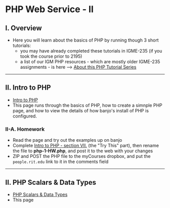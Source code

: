 # PHP Web Service - II

## I. Overview
- Here you will learn about the basics of PHP by running though 3 short tutorials:
  - you may have already completed these tutorials in IGME-235 (if you took the course prior to 2195)
  - a list of our IGM PHP resources - which are mostly older IGME-235 assignments - is here --> [About this PHP Tutorial Series](./php-0.md)

<hr>

<a id="intro-to-php" />

## II. Intro to PHP

- [Intro to PHP](./php-1.md)
- This page runs through the basics of PHP, how to create a simnple PHP page, and how to view the details of how banjo's install of PHP is configured.

### II-A. Homework

- Read the page and try out the examples up on banjo
- Complete [Intro to PHP - section VII.](./php-0.md#section7) (the "Try This" part), then rename the file to **php-1-HW.php**, and post it to the web with your changes
- ZIP and POST the PHP file to the myCourses dropbox, and put the `people.rit.edu` link to it in the comments field

<hr>

<a id="intro-to-php" />

## II. PHP Scalars & Data Types

- [PHP Scalars & Data Types](./php-2.md)
- This page
